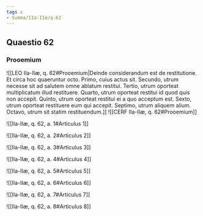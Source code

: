 ```yaml
---
tags : 
- Summa/IIa-IIæ/q.62
---
```


## Quaestio 62

### Prooemium

![[LEO IIa-IIæ, q. 62#Prooemium|Deinde considerandum est de restitutione. Et circa hoc quaeruntur octo. Primo, cuius actus sit. Secundo, utrum necesse sit ad salutem omne ablatum restitui. Tertio, utrum oporteat multiplicatum illud restituere. Quarto, utrum oporteat restitui id quod quis non accepit. Quinto, utrum oporteat restitui ei a quo acceptum est. Sexto, utrum oporteat restituere eum qui accepit. Septimo, utrum aliquem alium. Octavo, utrum sit statim restituendum.]]
![[CERF IIa-IIæ, q. 62#Prooemium]]

![[IIa-IIæ, q. 62, a. 1#Articulus 1]]

![[IIa-IIæ, q. 62, a. 2#Articulus 2]]

![[IIa-IIæ, q. 62, a. 3#Articulus 3]]

![[IIa-IIæ, q. 62, a. 4#Articulus 4]]

![[IIa-IIæ, q. 62, a. 5#Articulus 5]]

![[IIa-IIæ, q. 62, a. 6#Articulus 6]]

![[IIa-IIæ, q. 62, a. 7#Articulus 7]]

![[IIa-IIæ, q. 62, a. 8#Articulus 8]]

